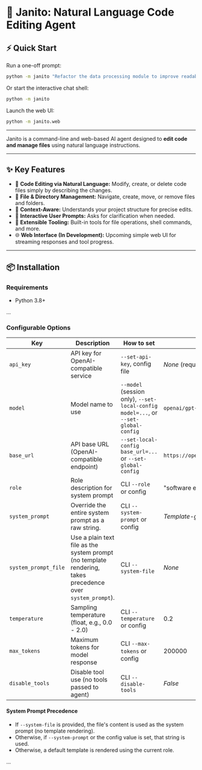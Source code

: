 # 🚀 Janito: Natural Language Code Editing Agent

## ⚡ Quick Start

Run a one-off prompt:
```bash
python -m janito "Refactor the data processing module to improve readability."
```

Or start the interactive chat shell:
```bash
python -m janito
```

Launch the web UI:
```bash
python -m janito.web
```

---

Janito is a command-line and web-based AI agent designed to **edit code and manage files** using natural language instructions.

---

## ✨ Key Features
- 📝 **Code Editing via Natural Language:** Modify, create, or delete code files simply by describing the changes.
- 📁 **File & Directory Management:** Navigate, create, move, or remove files and folders.
- 🧠 **Context-Aware:** Understands your project structure for precise edits.
- 💬 **Interactive User Prompts:** Asks for clarification when needed.
- 🧩 **Extensible Tooling:** Built-in tools for file operations, shell commands, and more.
- 🌐 **Web Interface (In Development):** Upcoming simple web UI for streaming responses and tool progress.

---

## 📦 Installation

### Requirements
- Python 3.8+

...

### Configurable Options

| Key                 | Description                                                                                 | How to set                                                      | Default                                    |
|---------------------|---------------------------------------------------------------------------------------------|-----------------------------------------------------------------|--------------------------------------------|
| `api_key`           | API key for OpenAI-compatible service                                                       | `--set-api-key`, config file                                    | _None_ (required)                          |
| `model`             | Model name to use                                                                           | `--model` (session only), `--set-local-config model=...`, or `--set-global-config`         | `openai/gpt-4.1`                 |
| `base_url`          | API base URL (OpenAI-compatible endpoint)                                                   | `--set-local-config base_url=...` or `--set-global-config`      | `https://openrouter.ai/api/v1`            |
| `role`              | Role description for system prompt                                                          | CLI `--role` or config                                          | "software engineer"                     |
| `system_prompt`     | Override the entire system prompt as a raw string.                                          | CLI `--system-prompt` or config                                 | _Template-generated prompt_               |
| `system_prompt_file`| Use a plain text file as the system prompt (no template rendering, takes precedence over `system_prompt`). | CLI `--system-file` | _None_ |
| `temperature`       | Sampling temperature (float, e.g., 0.0 - 2.0)                                              | CLI `--temperature` or config                                    | 0.2                                        |
| `max_tokens`        | Maximum tokens for model response                                                          | CLI `--max-tokens` or config                                    | 200000                                     |
| `disable_tools`     | Disable tool use (no tools passed to agent)                                                | CLI `--disable-tools`                                            | _False_                                     |

#### System Prompt Precedence

- If `--system-file` is provided, the file's content is used as the system prompt (no template rendering).
- Otherwise, if `--system-prompt` or the config value is set, that string is used.
- Otherwise, a default template is rendered using the current role.

...